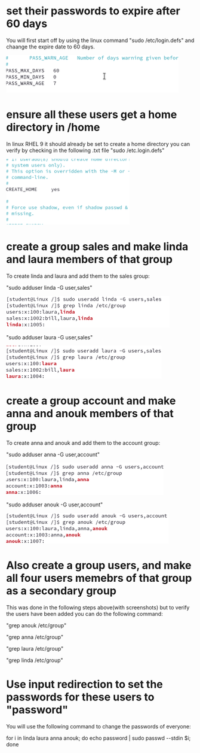 
# set their passwords to expire after 60 days
  You will first start off by using the linux command "sudo /etc/login.defs" and chaange the expire date to 60 days.

![Alt Text](https://github.com/JamahdPerry99/Linux-study/blob/5ad831715e6f16b50ec306cf84185a0a1fcfe634/Creating%20new%20user/60%20days%20password%20expire.png)
  
# ensure all these users get a home directory in /home
  In linux RHEL 9 it should already be set to create a home directory you can verify by checking in the following .txt file "sudo /etc.login.defs"

![Alt Text](https://github.com/JamahdPerry99/Linux-study/blob/5ad831715e6f16b50ec306cf84185a0a1fcfe634/Creating%20new%20user/create%20home%20.png)
# create a group sales and make linda and laura members of that group
  To create linda and laura and add them to the sales group:
  
  "sudo adduser linda -G user,sales"
 
  ![Alt Text](https://github.com/JamahdPerry99/Linux-study/blob/e5201272f55b974560c70359233371446ff6b3db/Creating%20new%20user/linda%20added%20to%20group.png)
  
 
  "sudo adduser laura -G user,sales"
  
  ![Alt Text](https://github.com/JamahdPerry99/Linux-study/blob/e5201272f55b974560c70359233371446ff6b3db/Creating%20new%20user/Laura%20added%20to%20group.png)
# create a group account and make anna and anouk members of that group
  To create anna and anouk and add them to the account group:

  
  "sudo adduser anna -G user,account"
  
  ![Alt Text](https://github.com/JamahdPerry99/Linux-study/blob/e5201272f55b974560c70359233371446ff6b3db/Creating%20new%20user/anna%20added%20to%20group.png)

  "sudo adduser anouk -G user,account"
  
  ![Alt Text](https://github.com/JamahdPerry99/Linux-study/blob/e5201272f55b974560c70359233371446ff6b3db/Creating%20new%20user/anouk%20added%20to%20group.png)
# Also create a group users, and make all four users memebrs of that group as a secondary group

This was done in the following steps above(with screenshots) but to verify the users have been added you can do the following command:

"grep anouk /etc/group"

"grep anna /etc/group"

"grep laura /etc/group"

"grep linda /etc/group"



# Use input redirection to set the passwords for these users to "password"
You will use the following command to change the passwords of everyone:

for i in linda laura anna anouk; do echo password | sudo passwd --stdin $i; done
